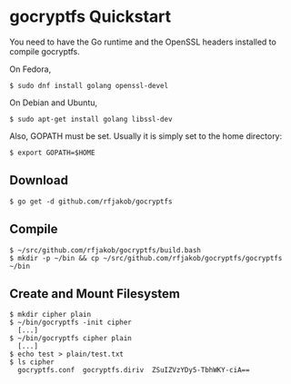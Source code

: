 gocryptfs Quickstart
====================

You need to have the Go runtime and the OpenSSL headers installed to
compile gocryptfs.

On Fedora,

	$ sudo dnf install golang openssl-devel

On Debian and Ubuntu,

	$ sudo apt-get install golang libssl-dev

Also, GOPATH must be set. Usually it is simply set to the home directory:

	$ export GOPATH=$HOME

Download
-------

	$ go get -d github.com/rfjakob/gocryptfs

Compile
-------

	$ ~/src/github.com/rfjakob/gocryptfs/build.bash
	$ mkdir -p ~/bin && cp ~/src/github.com/rfjakob/gocryptfs/gocryptfs ~/bin

Create and Mount Filesystem
---------------------------

	$ mkdir cipher plain
	$ ~/bin/gocryptfs -init cipher
	  [...]
	$ ~/bin/gocryptfs cipher plain
	  [...]
	$ echo test > plain/test.txt
	$ ls cipher
	  gocryptfs.conf  gocryptfs.diriv  ZSuIZVzYDy5-TbhWKY-ciA==

